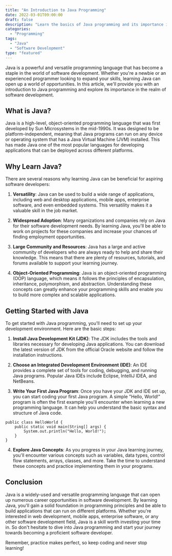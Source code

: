 ```yaml
---
title: "An Introduction to Java Programming"
date: 2022-03-01T09:00:00
draft: false
description: "Learn the basics of Java programming and its importance in software development."
categories:
  - "Programming"
tags:
  - "Java"
  - "Software Development"
type: "featured"
---
```


Java is a powerful and versatile programming language that has become a staple in the world of software development. Whether you're a newbie or an experienced programmer looking to expand your skills, learning Java can open up a world of opportunities. In this article, we'll provide you with an introduction to Java programming and explore its importance in the realm of software development.

## What is Java?

Java is a high-level, object-oriented programming language that was first developed by Sun Microsystems in the mid-1990s. It was designed to be platform-independent, meaning that Java programs can run on any device or operating system that has a Java Virtual Machine (JVM) installed. This has made Java one of the most popular languages for developing applications that can be deployed across different platforms.

## Why Learn Java?

There are several reasons why learning Java can be beneficial for aspiring software developers:

1. **Versatility**: Java can be used to build a wide range of applications, including web and desktop applications, mobile apps, enterprise software, and even embedded systems. This versatility makes it a valuable skill in the job market.

2. **Widespread Adoption**: Many organizations and companies rely on Java for their software development needs. By learning Java, you'll be able to work on projects for these companies and increase your chances of finding employment opportunities.

3. **Large Community and Resources**: Java has a large and active community of developers who are always ready to help and share their knowledge. This means that there are plenty of resources, tutorials, and forums available to support your learning journey.

4. **Object-Oriented Programming**: Java is an object-oriented programming (OOP) language, which means it follows the principles of encapsulation, inheritance, polymorphism, and abstraction. Understanding these concepts can greatly enhance your programming skills and enable you to build more complex and scalable applications.

## Getting Started with Java

To get started with Java programming, you'll need to set up your development environment. Here are the basic steps:

1. **Install Java Development Kit (JDK)**: The JDK includes the tools and libraries necessary for developing Java applications. You can download the latest version of JDK from the official Oracle website and follow the installation instructions.

2. **Choose an Integrated Development Environment (IDE)**: An IDE provides a complete set of tools for coding, debugging, and running Java programs. Popular Java IDEs include Eclipse, IntelliJ IDEA, and NetBeans.

3. **Write Your First Java Program**: Once you have your JDK and IDE set up, you can start coding your first Java program. A simple "Hello, World!" program is often the first example you'll encounter when learning a new programming language. It can help you understand the basic syntax and structure of Java code.

```
public class HelloWorld {
    public static void main(String[] args) {
        System.out.println("Hello, World!");
    }
}
```

4. **Explore Java Concepts**: As you progress in your Java learning journey, you'll encounter various concepts such as variables, data types, control flow statements, arrays, classes, and more. Take the time to understand these concepts and practice implementing them in your programs.

## Conclusion

Java is a widely-used and versatile programming language that can open up numerous career opportunities in software development. By learning Java, you'll gain a solid foundation in programming principles and be able to build applications that can run on different platforms. Whether you're interested in web development, mobile apps, enterprise software, or any other software development field, Java is a skill worth investing your time in. So don't hesitate to dive into Java programming and start your journey towards becoming a proficient software developer.

Remember, practice makes perfect, so keep coding and never stop learning!
